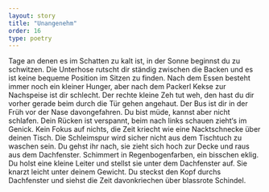 ```yaml
---
layout: story
title: "Unangenehm"
order: 16
type: poetry
---
```


Tage an denen es im Schatten zu kalt ist, in der Sonne beginnst du zu schwitzen.
Die Unterhose rutscht dir ständig zwischen die Backen und es ist keine bequeme Position im Sitzen zu finden.
Nach dem Essen besteht immer noch ein kleiner Hunger, aber nach dem Packerl Kekse zur Nachspeise ist dir schlecht.
Der rechte kleine Zeh tut weh, den hast du dir vorher gerade beim durch die Tür gehen angehaut.
Der Bus ist dir in der Früh vor der Nase davongefahren.
Du bist müde, kannst aber nicht schlafen.
Dein Rücken ist verspannt, beim nach links schauen zieht‘s im Genick.
Kein Fokus auf nichts, die Zeit kriecht wie eine Nacktschnecke über deinen Tisch.
Die Schleimspur wird sicher nicht aus dem Tischtuch zu waschen sein.
Du gehst ihr nach, sie zieht sich hoch zur Decke und raus aus dem Dachfenster.
Schimmert in Regenbogenfarben, ein bisschen eklig.
Du holst eine kleine Leiter und stellst sie unter dem Dachfenster auf.
Sie knarzt leicht unter deinem Gewicht.
Du steckst den Kopf durchs Dachfenster und siehst die Zeit davonkriechen über blassrote Schindel.
